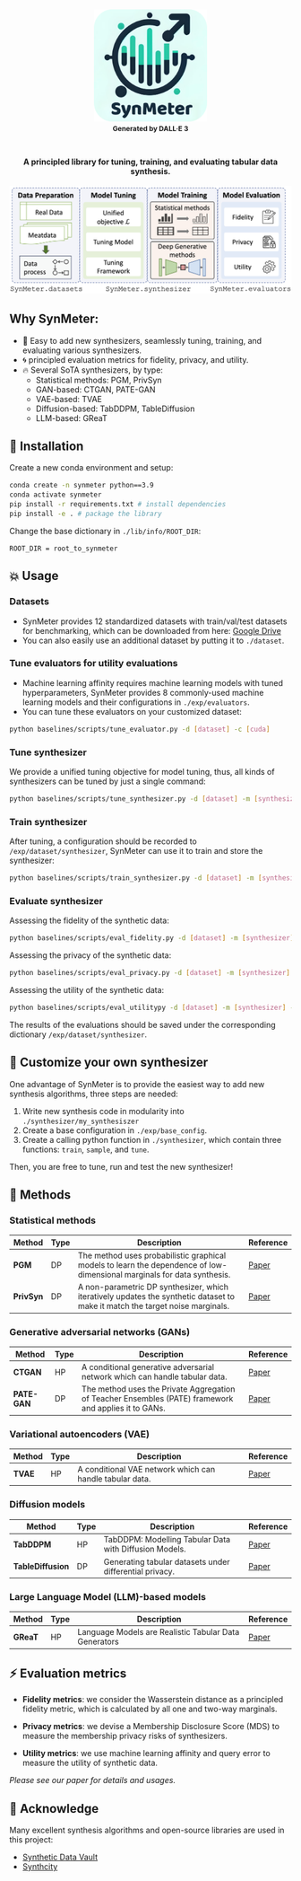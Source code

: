 <h2 align="center">
  <img src="./docs/logo.png" height="200px">
  <br>
    <sup><sup><sup>Generated by DALL·E 3</sup></sup></sup>
  </br>
</h2>

<h4 align="center">
    A principled library for tuning, training, and evaluating tabular data synthesis.
</h4>


<div align="center">
  <img src="./docs/framework.png">
</div>


## Why SynMeter:
- :dizzy: Easy to add new synthesizers, seamlessly tuning, training, and evaluating various synthesizers.
- :cyclone: principled evaluation metrics for fidelity, privacy, and utility.
- :fire: Several SoTA synthesizers, by type:
    - Statistical methods: PGM, PrivSyn
    - GAN-based: CTGAN, PATE-GAN
    - VAE-based: TVAE
    - Diffusion-based: TabDDPM, TableDiffusion
    - LLM-based: GReaT



## :rocket: Installation


Create a new conda environment and setup:
```sh
conda create -n synmeter python==3.9
conda activate synmeter
pip install -r requirements.txt # install dependencies
pip install -e . # package the library
```

Change the base dictionary in `./lib/info/ROOT_DIR`:
```
ROOT_DIR = root_to_synmeter
```


## :boom: Usage

### Datasets
*  SynMeter provides 12 standardized datasets with train/val/test datasets for benchmarking, which can be downloaded from here: [Google Drive](https://drive.google.com/file/d/1WWvT5NemPC5ZhGXh5E2_80rrTAO-QQ7d/view?usp=sharing)
*  You can also easily use an additional dataset by putting it to `./dataset`. 

### Tune evaluators for utility evaluations
* Machine learning affinity requires machine learning models with tuned hyperparameters, SynMeter provides 8 commonly-used machine learning models and their configurations in `./exp/evaluators`.
* You can tune these evaluators on your customized dataset:
```sh
python baselines/scripts/tune_evaluator.py -d [dataset] -c [cuda]
```

### Tune synthesizer
We provide a unified tuning objective for model tuning, thus, all kinds of synthesizers can be tuned by just a single command:
```sh
python baselines/scripts/tune_synthesizer.py -d [dataset] -m [synthesizer] -s [seed] -c [cuda]
```

### Train synthesizer
After tuning, a configuration should be recorded to `/exp/dataset/synthesizer`, SynMeter can use it to train and store the synthesizer:
```sh
python baselines/scripts/train_synthesizer.py -d [dataset] -m [synthesizer] -s [seed] -c [cuda]
```


### Evaluate synthesizer
Assessing the fidelity of the synthetic data:
```sh
python baselines/scripts/eval_fidelity.py -d [dataset] -m [synthesizer] -s [seed] -t [target] 
```

Assessing the privacy of the synthetic data:
```sh
python baselines/scripts/eval_privacy.py -d [dataset] -m [synthesizer] -s [seed]
```

Assessing the utility of the synthetic data:
```sh
python baselines/scripts/eval_utilitypy -d [dataset] -m [synthesizer] -s [seed]
```

The results of the evaluations should be saved under the corresponding dictionary `/exp/dataset/synthesizer`.


## :book: Customize your own synthesizer
One advantage of SynMeter is to provide the easiest way to add new synthesis algorithms, three steps are needed:
1. Write new synthesis code in modularity into `./synthesizer/my_synthesiszer`
2. Create a base configuration in `./exp/base_config`.
3. Create a calling python function in `./synthesizer`, which contain three functions: `train`, `sample`, and `tune`.

Then, you are free to tune, run and test the new synthesizer!


## 🔑 Methods

### Statistical methods
| Method | Type | Description | Reference |
|--- | --- | --- | --- |
|**PGM**| DP |The method uses probabilistic graphical models to learn the dependence of low-dimensional marginals for data synthesis. | [Paper](https://arxiv.org/abs/1901.09136)|
|**PrivSyn**| DP | A non-parametric DP synthesizer, which iteratively updates the synthetic dataset to make it match the target noise marginals. | [Paper](https://arxiv.org/abs/2012.15128)|

### Generative adversarial networks (GANs)

| Method | Type | Description | Reference |
|--- | --- | --- | --- |
|**CTGAN**| HP | A conditional generative adversarial network which can handle tabular data.| [Paper](https://arxiv.org/abs/1907.00503)|
|**PATE-GAN**| DP | The method uses the Private Aggregation of Teacher Ensembles (PATE) framework and applies it to GANs.|  [Paper](https://openreview.net/forum?id=S1zk9iRqF7) |

### Variational autoencoders (VAE)

| Method | Type | Description | Reference |
|--- | --- | --- | --- |
|**TVAE**| HP | A conditional VAE network which can handle tabular data.|  [Paper](https://arxiv.org/abs/1907.00503) |


### Diffusion models

| Method | Type | Description | Reference |
|--- | --- | --- | --- |
|**TabDDPM**| HP | TabDDPM: Modelling Tabular Data with Diffusion Models. | [Paper](https://arxiv.org/abs/2209.15421) |
|**TableDiffusion**| DP | Generating tabular datasets under differential privacy. | [Paper](https://arxiv.org/abs/2308.14784) |


### Large Language Model (LLM)-based models

| Method | Type | Description | Reference |
|--- | --- | --- | --- |
|**GReaT**| HP | Language Models are Realistic Tabular Data Generators | [Paper](https://openreview.net/forum?id=cEygmQNOeI) |




## :zap: Evaluation metrics
- **Fidelity metrics**: we consider the Wasserstein distance as a principled fidelity metric, which is calculated by all one and two-way marginals.

- **Privacy metrics**: we devise a Membership Disclosure Score (MDS) to measure the membership privacy risks of synthesizers.

- **Utility metrics**: we use machine learning affinity and query error to measure the utility of synthetic data.

*Please see our paper for details and usages.*


## :rainbow: Acknowledge 
Many excellent synthesis algorithms and open-source libraries are used in this project:
* [Synthetic Data Vault](https://sdv.dev/)
* [Synthcity](https://github.com/vanderschaarlab/synthcity)
